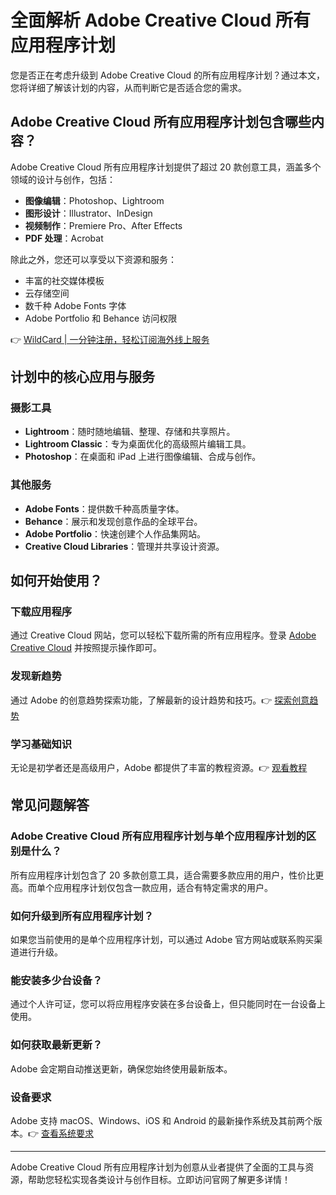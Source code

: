 # 全面解析 Adobe Creative Cloud 所有应用程序计划

您是否正在考虑升级到 Adobe Creative Cloud 的所有应用程序计划？通过本文，您将详细了解该计划的内容，从而判断它是否适合您的需求。

## Adobe Creative Cloud 所有应用程序计划包含哪些内容？

Adobe Creative Cloud 所有应用程序计划提供了超过 20 款创意工具，涵盖多个领域的设计与创作，包括：

- **图像编辑**：Photoshop、Lightroom
- **图形设计**：Illustrator、InDesign
- **视频制作**：Premiere Pro、After Effects
- **PDF 处理**：Acrobat

除此之外，您还可以享受以下资源和服务：

- 丰富的社交媒体模板
- 云存储空间
- 数千种 Adobe Fonts 字体
- Adobe Portfolio 和 Behance 访问权限

👉 [WildCard | 一分钟注册，轻松订阅海外线上服务](https://bbtdd.com/WildCard)

## 计划中的核心应用与服务

### 摄影工具

- **Lightroom**：随时随地编辑、整理、存储和共享照片。
- **Lightroom Classic**：专为桌面优化的高级照片编辑工具。
- **Photoshop**：在桌面和 iPad 上进行图像编辑、合成与创作。

### 其他服务

- **Adobe Fonts**：提供数千种高质量字体。
- **Behance**：展示和发现创意作品的全球平台。
- **Adobe Portfolio**：快速创建个人作品集网站。
- **Creative Cloud Libraries**：管理并共享设计资源。

## 如何开始使用？

### 下载应用程序

通过 Creative Cloud 网站，您可以轻松下载所需的所有应用程序。登录 [Adobe Creative Cloud](https://creativecloud.adobe.com/) 并按照提示操作即可。

### 发现新趋势

通过 Adobe 的创意趋势探索功能，了解最新的设计趋势和技巧。👉 [探索创意趋势](https://creativecloud.adobe.com/cc/discover)

### 学习基础知识

无论是初学者还是高级用户，Adobe 都提供了丰富的教程资源。👉 [观看教程](https://helpx.adobe.com/cn/creative-cloud/tutorials-explore.html)

## 常见问题解答

### Adobe Creative Cloud 所有应用程序计划与单个应用程序计划的区别是什么？

所有应用程序计划包含了 20 多款创意工具，适合需要多款应用的用户，性价比更高。而单个应用程序计划仅包含一款应用，适合有特定需求的用户。

### 如何升级到所有应用程序计划？

如果您当前使用的是单个应用程序计划，可以通过 Adobe 官方网站或联系购买渠道进行升级。

### 能安装多少台设备？

通过个人许可证，您可以将应用程序安装在多台设备上，但只能同时在一台设备上使用。

### 如何获取最新更新？

Adobe 会定期自动推送更新，确保您始终使用最新版本。

### 设备要求

Adobe 支持 macOS、Windows、iOS 和 Android 的最新操作系统及其前两个版本。👉 [查看系统要求](https://helpx.adobe.com/cn/creative-cloud/system-requirements.html)

---

Adobe Creative Cloud 所有应用程序计划为创意从业者提供了全面的工具与资源，帮助您轻松实现各类设计与创作目标。立即访问官网了解更多详情！